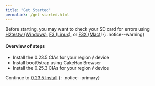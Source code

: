 ```yaml
---
title: "Get Started"
permalink: /get-started.html
---
```


Before starting, you may want to check your SD card for errors using [H2testw (Windows)](h2testw-(windows)), [F3 (Linux)](f3-(linux)), or [F3X (Mac)](f3x-(mac))!
{: .notice--warning}

#### Overview of steps

- Install the 0.23.5 CIAs for your region / device
- Install boot9strap using CakeHax Browser
- Install the 0.25.3 CIAs for your region / device

Continue to [0.23.5 Install](0.23.5-install)
{: .notice--primary}
